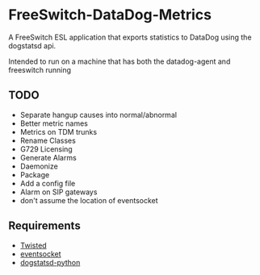 FreeSwitch-DataDog-Metrics
==========================

A FreeSwitch ESL application that exports statistics to DataDog using the dogstatsd api. 

Intended to run on a machine that has both the datadog-agent and freeswitch running

TODO
----

* Separate hangup causes into normal/abnormal
* Better metric names
* Metrics on TDM trunks
* Rename Classes
* G729 Licensing
* Generate Alarms
* Daemonize 
* Package
* Add a config file
* Alarm on SIP gateways
* don't assume the location of eventsocket

Requirements 
------------

* [Twisted](http://twistedmatrix.com/)
* [eventsocket](https://github.com/fiorix/eventsocket)
* [dogstatsd-python](https://github.com/DataDog/dogstatsd-python)